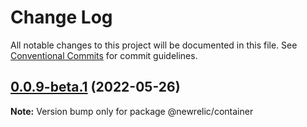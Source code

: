 # Change Log

All notable changes to this project will be documented in this file.
See [Conventional Commits](https://conventionalcommits.org) for commit guidelines.

## [0.0.9-beta.1](https://github.com/metal-messiah/newrelic-browser-agent/compare/v0.0.9-beta.0...v0.0.9-beta.1) (2022-05-26)

**Note:** Version bump only for package @newrelic/container

